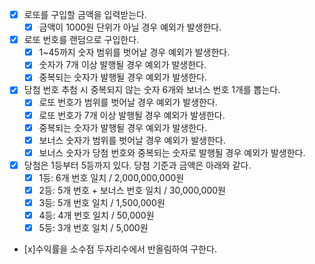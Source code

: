 - [x] 로또를 구입할 금액을 입력받는다.
  - [x] 금액이 1000원 단위가 아닐 경우 예외가 발생한다.
- [x] 로또 번호를 랜덤으로 구입한다.
  - [x] 1~45까지 숫자 범위를 벗어날 경우 예외가 발생한다.
  - [x] 숫자가 7개 이상 발행될 경우 예외가 발생한다.
  - [x] 중복되는 숫자가 발행될 경우 예외가 발생한다.
- [x] 당첨 번호 추첨 시 중복되지 않는 숫자 6개와 보너스 번호 1개를 뽑는다.
  - [x] 로또 번호가 범위를 벗어날 경우 예외가 발생한다.
  - [x] 로또 번호가 7개 이상 발행될 경우 예외가 발생한다.
  - [x] 중복되는 숫자가 발행될 경우 예외가 발생한다.
  - [x] 보너스 숫자가 범위를 벗어날 경우 예외가 발생한다.
  - [x] 보너스 숫자가 당첨 번호와 중복되는 숫자로 발행될 경우 예외가 발생한다.
- [x] 당첨은 1등부터 5등까지 있다. 당첨 기준과 금액은 아래와 같다.
    - [x] 1등: 6개 번호 일치 / 2,000,000,000원
    - [x] 2등: 5개 번호 + 보너스 번호 일치 / 30,000,000원
    - [x] 3등: 5개 번호 일치 / 1,500,000원
    - [x] 4등: 4개 번호 일치 / 50,000원
    - [x] 5등: 3개 번호 일치 / 5,000원
- [x]수익률을 소수점 두자리수에서 반올림하여 구한다. 